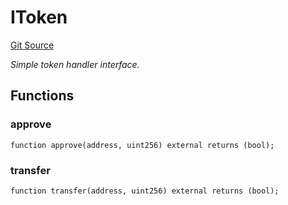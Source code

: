 # IToken
[Git Source](https://github.com/NaniDAO/ie/blob/87f24a80c565d9fdfa4a7b43f9b34962aa8f6bca/src/IEOP.sol)

*Simple token handler interface.*


## Functions
### approve


```solidity
function approve(address, uint256) external returns (bool);
```

### transfer


```solidity
function transfer(address, uint256) external returns (bool);
```

